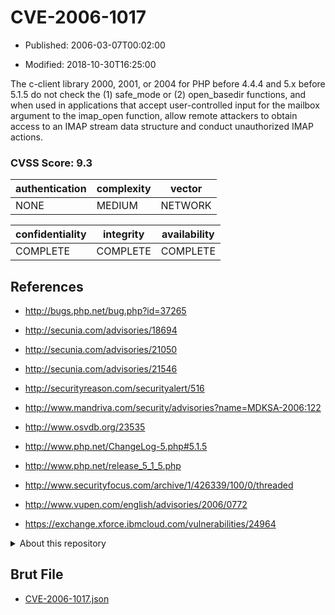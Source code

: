 # CVE-2006-1017

- Published: 2006-03-07T00:02:00

- Modified: 2018-10-30T16:25:00

The c-client library 2000, 2001, or 2004 for PHP before 4.4.4 and 5.x before 5.1.5 do not check the (1) safe_mode or (2) open_basedir functions, and when used in applications that accept user-controlled input for the mailbox argument to the imap_open function, allow remote attackers to obtain access to an IMAP stream data structure and conduct unauthorized IMAP actions.

### CVSS Score: **9.3**

| authentication | complexity | vector |
| --- | --- | --- |
| NONE | MEDIUM | NETWORK |

| confidentiality | integrity | availability |
| --- | --- | --- |
| COMPLETE | COMPLETE | COMPLETE |

## References

* http://bugs.php.net/bug.php?id=37265

* http://secunia.com/advisories/18694

* http://secunia.com/advisories/21050

* http://secunia.com/advisories/21546

* http://securityreason.com/securityalert/516

* http://www.mandriva.com/security/advisories?name=MDKSA-2006:122

* http://www.osvdb.org/23535

* http://www.php.net/ChangeLog-5.php#5.1.5

* http://www.php.net/release_5_1_5.php

* http://www.securityfocus.com/archive/1/426339/100/0/threaded

* http://www.vupen.com/english/advisories/2006/0772

* https://exchange.xforce.ibmcloud.com/vulnerabilities/24964

<details>
<summary>About this repository</summary> 

  This repository is part of the project [Live Hack CVE](https://github.com/Live-Hack-CVE). Main website can be found [www.live-hack.org](https://www.live-hack.org) 
  
  Made by [Sn0wAlice](https://github.com/Sn0wAlice) for the people that care about security and need to have a feed of the latest CVEs. Hope you enjoy it, don't forget to star the repo and follow me on [Twitter](https://twitter.com/Sn0wAlice) and [Github](https://github.com/Sn0wAlice). And that is my [personnal website](https://www.alice-snow.me/)

  - [Home Page](https://github.com/Live-Hack-CVE)
  - [Framework](https://github.com/Live-Hack-CVE/cve-framework)
  - [CVE database](https://github.com/Live-Hack-CVE/full_database)
  - [Changelog](https://github.com/Live-Hack-CVE/Changelog)
</details>

## Brut File

* [CVE-2006-1017.json](https://raw.githubusercontent.com/Live-Hack-CVE/full_database/main/cves/2006/CVE-2006-1017.json)

